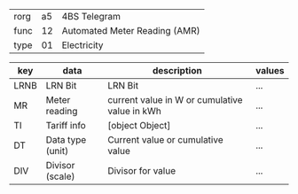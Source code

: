 
|    |   |   |
| -- | - | - |
| rorg | a5 | 4BS Telegram |
| func | 12 | Automated Meter Reading (AMR) |
| type | 01 | Electricity |

| key | data | description | values |
| --- | --- | --- | --- |
  | LRNB | LRN Bit | LRN Bit | ... | 
| MR | Meter reading | current value in W or cumulative value in kWh | ... | 
| TI | Tariff info | [object Object] | ... | 
| DT | Data type (unit) | Current value or cumulative value | ... | 
| DIV | Divisor (scale) | Divisor for value | ... | 

  